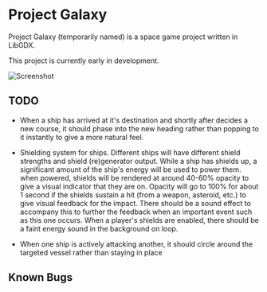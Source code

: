 # Project Galaxy

Project Galaxy (temporarily named) is a space game project written in LibGDX.

This project is currently early in development.

![Screenshot](https://i.imgur.com/EARCToM.png)

## TODO

- When a ship has arrived at it's destination and shortly after decides a new course, it should
phase into the new heading rather than popping to it instantly to give a more natural feel.

- Shielding system for ships. Different ships will have different shield strengths and shield (re)generator
output. While a ship has shields up, a significant amount of the ship's energy will be used to power them.
when powered, shields will be rendered at around 40-60% opacity to give a visual indicator that they are on.
Opacity will go to 100% for about 1 second if the shields sustain a hit (from a weapon, asteroid, etc.) to give
visual feedback for the impact. There should be a sound effect to accompany this to further the feedback when
an important event such as this one occurs. When a player's shields are enabled, there should be a faint energy
sound in the background on loop.

- When one ship is actively attacking another, it should circle around the targeted vessel rather than
staying in place

## Known Bugs